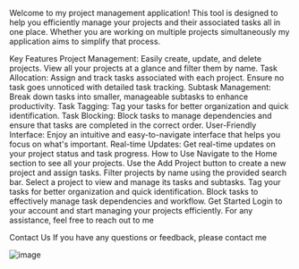 Welcome to my project management application! This tool is designed to help you efficiently manage your projects and their associated tasks all in one place. Whether you are working on multiple projects simultaneously my application aims to simplify that process.

Key Features
Project Management: Easily create, update, and delete projects. View all your projects at a glance and filter them by name.
Task Allocation: Assign and track tasks associated with each project. Ensure no task goes unnoticed with detailed task tracking.
Subtask Management: Break down tasks into smaller, manageable subtasks to enhance productivity.
Task Tagging: Tag your tasks for better organization and quick identification.
Task Blocking: Block tasks to manage dependencies and ensure that tasks are completed in the correct order.
User-Friendly Interface: Enjoy an intuitive and easy-to-navigate interface that helps you focus on what's important.
Real-time Updates: Get real-time updates on your project status and task progress.
How to Use
Navigate to the Home section to see all your projects.
Use the Add Project button to create a new project and assign tasks.
Filter projects by name using the provided search bar.
Select a project to view and manage its tasks and subtasks.
Tag your tasks for better organization and quick identification.
Block tasks to effectively manage task dependencies and workflow.
Get Started
Login to your account and start managing your projects efficiently. For any assistance, feel free to reach out to me

Contact Us
If you have any questions or feedback, please contact me 

![image](https://github.com/user-attachments/assets/ff946a49-c25d-4125-a2cf-d64ae1b5e4c1)
